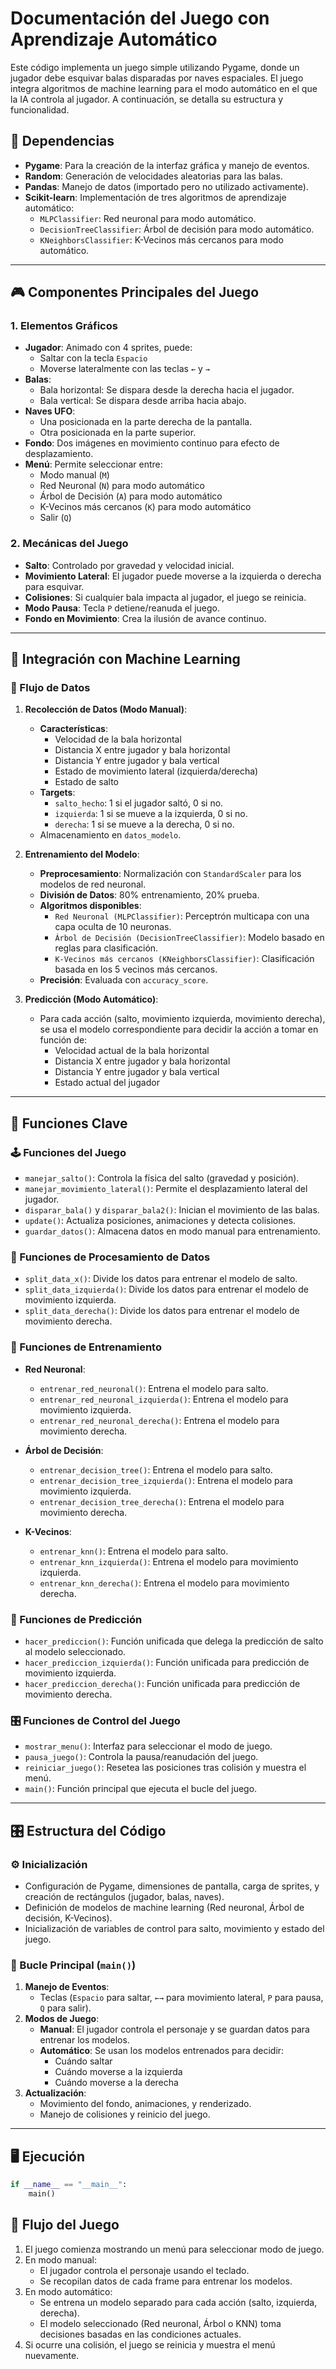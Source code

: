 # Documentación del Juego con Aprendizaje Automático

Este código implementa un juego simple utilizando Pygame, donde un jugador debe esquivar balas disparadas por naves espaciales. El juego integra algoritmos de machine learning para el modo automático en el que la IA controla al jugador. A continuación, se detalla su estructura y funcionalidad.

## 🔨 Dependencias
- **Pygame**: Para la creación de la interfaz gráfica y manejo de eventos.
- **Random**: Generación de velocidades aleatorias para las balas.
- **Pandas**: Manejo de datos (importado pero no utilizado activamente).
- **Scikit-learn**: Implementación de tres algoritmos de aprendizaje automático:
  - `MLPClassifier`: Red neuronal para modo automático.
  - `DecisionTreeClassifier`: Árbol de decisión para modo automático.
  - `KNeighborsClassifier`: K-Vecinos más cercanos para modo automático.

---

## 🎮 Componentes Principales del Juego

### 1. **Elementos Gráficos**
- **Jugador**: Animado con 4 sprites, puede:
  - Saltar con la tecla `Espacio`
  - Moverse lateralmente con las teclas `←` y `→`
- **Balas**: 
  - Bala horizontal: Se dispara desde la derecha hacia el jugador.
  - Bala vertical: Se dispara desde arriba hacia abajo.
- **Naves UFO**: 
  - Una posicionada en la parte derecha de la pantalla.
  - Otra posicionada en la parte superior.
- **Fondo**: Dos imágenes en movimiento continuo para efecto de desplazamiento.
- **Menú**: Permite seleccionar entre:
  - Modo manual (`M`)
  - Red Neuronal (`N`) para modo automático
  - Árbol de Decisión (`A`) para modo automático
  - K-Vecinos más cercanos (`K`) para modo automático
  - Salir (`Q`)

### 2. **Mecánicas del Juego**
- **Salto**: Controlado por gravedad y velocidad inicial.
- **Movimiento Lateral**: El jugador puede moverse a la izquierda o derecha para esquivar.
- **Colisiones**: Si cualquier bala impacta al jugador, el juego se reinicia.
- **Modo Pausa**: Tecla `P` detiene/reanuda el juego.
- **Fondo en Movimiento**: Crea la ilusión de avance continuo.

---

## 🤖 Integración con Machine Learning

### 🔄 Flujo de Datos
1. **Recolección de Datos (Modo Manual)**:
   - **Características**: 
     - Velocidad de la bala horizontal
     - Distancia X entre jugador y bala horizontal
     - Distancia Y entre jugador y bala vertical
     - Estado de movimiento lateral (izquierda/derecha)
     - Estado de salto
   - **Targets**: 
     - `salto_hecho`: 1 si el jugador saltó, 0 si no.
     - `izquierda`: 1 si se mueve a la izquierda, 0 si no.
     - `derecha`: 1 si se mueve a la derecha, 0 si no.
   - Almacenamiento en `datos_modelo`.

2. **Entrenamiento del Modelo**:
   - **Preprocesamiento**: Normalización con `StandardScaler` para los modelos de red neuronal.
   - **División de Datos**: 80% entrenamiento, 20% prueba.
   - **Algoritmos disponibles**:
     - `Red Neuronal (MLPClassifier)`: Perceptrón multicapa con una capa oculta de 10 neuronas.
     - `Árbol de Decisión (DecisionTreeClassifier)`: Modelo basado en reglas para clasificación.
     - `K-Vecinos más cercanos (KNeighborsClassifier)`: Clasificación basada en los 5 vecinos más cercanos.
   - **Precisión**: Evaluada con `accuracy_score`.

3. **Predicción (Modo Automático)**:
   - Para cada acción (salto, movimiento izquierda, movimiento derecha), se usa el modelo correspondiente para decidir la acción a tomar en función de:
     - Velocidad actual de la bala horizontal
     - Distancia X entre jugador y bala horizontal
     - Distancia Y entre jugador y bala vertical
     - Estado actual del jugador

---

## 📝 Funciones Clave

### 🕹️ Funciones del Juego
- `manejar_salto()`: Controla la física del salto (gravedad y posición).
- `manejar_movimiento_lateral()`: Permite el desplazamiento lateral del jugador.
- `disparar_bala()` y `disparar_bala2()`: Inician el movimiento de las balas.
- `update()`: Actualiza posiciones, animaciones y detecta colisiones.
- `guardar_datos()`: Almacena datos en modo manual para entrenamiento.

### 🧠 Funciones de Procesamiento de Datos
- `split_data_x()`: Divide los datos para entrenar el modelo de salto.
- `split_data_izquierda()`: Divide los datos para entrenar el modelo de movimiento izquierda.
- `split_data_derecha()`: Divide los datos para entrenar el modelo de movimiento derecha.

### 🧠 Funciones de Entrenamiento
- **Red Neuronal**:
  - `entrenar_red_neuronal()`: Entrena el modelo para salto.
  - `entrenar_red_neuronal_izquierda()`: Entrena el modelo para movimiento izquierda.
  - `entrenar_red_neuronal_derecha()`: Entrena el modelo para movimiento derecha.

- **Árbol de Decisión**:
  - `entrenar_decision_tree()`: Entrena el modelo para salto.
  - `entrenar_decision_tree_izquierda()`: Entrena el modelo para movimiento izquierda.
  - `entrenar_decision_tree_derecha()`: Entrena el modelo para movimiento derecha.

- **K-Vecinos**:
  - `entrenar_knn()`: Entrena el modelo para salto.
  - `entrenar_knn_izquierda()`: Entrena el modelo para movimiento izquierda.
  - `entrenar_knn_derecha()`: Entrena el modelo para movimiento derecha.

### 🧠 Funciones de Predicción
- `hacer_prediccion()`: Función unificada que delega la predicción de salto al modelo seleccionado.
- `hacer_prediccion_izquierda()`: Función unificada para predicción de movimiento izquierda.
- `hacer_prediccion_derecha()`: Función unificada para predicción de movimiento derecha.

### 🎛️ Funciones de Control del Juego
- `mostrar_menu()`: Interfaz para seleccionar el modo de juego.
- `pausa_juego()`: Controla la pausa/reanudación del juego.
- `reiniciar_juego()`: Resetea las posiciones tras colisión y muestra el menú.
- `main()`: Función principal que ejecuta el bucle del juego.

---

## 🎛️ Estructura del Código

### ⚙️ Inicialización
- Configuración de Pygame, dimensiones de pantalla, carga de sprites, y creación de rectángulos (jugador, balas, naves).
- Definición de modelos de machine learning (Red neuronal, Árbol de decisión, K-Vecinos).
- Inicialización de variables de control para salto, movimiento y estado del juego.

### 🔁 Bucle Principal (`main()`)
1. **Manejo de Eventos**: 
   - Teclas (`Espacio` para saltar, `←→` para movimiento lateral, `P` para pausa, `Q` para salir).
2. **Modos de Juego**:
   - **Manual**: El jugador controla el personaje y se guardan datos para entrenar los modelos.
   - **Automático**: Se usan los modelos entrenados para decidir:
     - Cuándo saltar
     - Cuándo moverse a la izquierda
     - Cuándo moverse a la derecha
3. **Actualización**: 
   - Movimiento del fondo, animaciones, y renderizado.
   - Manejo de colisiones y reinicio del juego.

---

## 🖥️ Ejecución
```python
if __name__ == "__main__":
    main()
```

## 🔄 Flujo del Juego
1. El juego comienza mostrando un menú para seleccionar modo de juego.
2. En modo manual:
   - El jugador controla el personaje usando el teclado.
   - Se recopilan datos de cada frame para entrenar los modelos.
3. En modo automático:
   - Se entrena un modelo separado para cada acción (salto, izquierda, derecha).
   - El modelo seleccionado (Red neuronal, Árbol o KNN) toma decisiones basadas en las condiciones actuales.
4. Si ocurre una colisión, el juego se reinicia y muestra el menú nuevamente.
